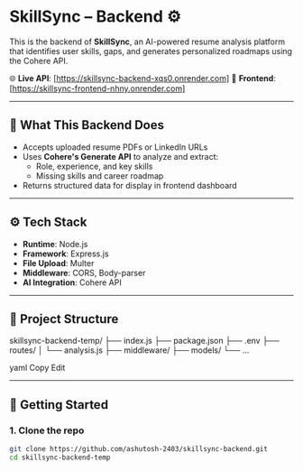 # SkillSync – Backend ⚙️

This is the backend of **SkillSync**, an AI-powered resume analysis platform that identifies user skills, gaps, and generates personalized roadmaps using the Cohere API.

🌐 **Live API**: [https://skillsync-backend-xqs0.onrender.com]
🔗 **Frontend**: [https://skillsync-frontend-nhny.onrender.com]

---

## 🧠 What This Backend Does

- Accepts uploaded resume PDFs or LinkedIn URLs
- Uses **Cohere's Generate API** to analyze and extract:
  - Role, experience, and key skills
  - Missing skills and career roadmap
- Returns structured data for display in frontend dashboard

---

## ⚙️ Tech Stack

- **Runtime**: Node.js
- **Framework**: Express.js
- **File Upload**: Multer
- **Middleware**: CORS, Body-parser
- **AI Integration**: Cohere API

---

## 📁 Project Structure

skillsync-backend-temp/
├── index.js
├── package.json
├── .env
├── routes/
│ └── analysis.js
├── middleware/
├── models/
└── ...

yaml
Copy
Edit

---

## 🚀 Getting Started

### 1. Clone the repo

```bash
git clone https://github.com/ashutosh-2403/skillsync-backend.git
cd skillsync-backend-temp
